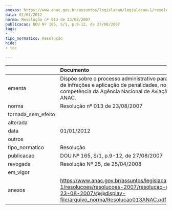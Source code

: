 ```yaml
---
anexos: https://www.anac.gov.br/assuntos/legislacao/legislacao-1/resolucoes/resolucoes-2007/resolucao-no-013-de-23-08-2007/@@display-file/arquivo_norma/Resolucao013ANAC.pdf
data: 01/01/2012
norma: Resolução nº 013 de 23/08/2007
publicacao: DOU Nº 165, S/1, p.9-12, de 27/08/2007
tags:
- ''
tipo_normatico: Resolução
hide: 
- toc 
 
---
```


|                    | Documento                                                                                                                                                             |
|:-------------------|:----------------------------------------------------------------------------------------------------------------------------------------------------------------------|
| ementa             | Dispõe sobre o processo administrativo para a apuração de infrações e aplicação de penalidades, no âmbito da competência da Agência Nacional de Aviação Civil - ANAC. |
| norma              | Resolução nº 013 de 23/08/2007                                                                                                                                        |
| tornada_sem_efeito |                                                                                                                                                                       |
| alterada           |                                                                                                                                                                       |
| data               | 01/01/2012                                                                                                                                                            |
| outros             |                                                                                                                                                                       |
| tipo_normatico     | Resolução                                                                                                                                                             |
| publicacao         | DOU Nº 165, S/1, p.9-12, de 27/08/2007                                                                                                                                |
| revogada           | Resolução Nº 25, de 25/04/2008                                                                                                                                        |
| em_vigor           |                                                                                                                                                                       |
| anexos             | https://www.anac.gov.br/assuntos/legislacao/legislacao-1/resolucoes/resolucoes-2007/resolucao-no-013-de-23-08-2007/@@display-file/arquivo_norma/Resolucao013ANAC.pdf  |